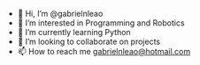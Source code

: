 - 👋 Hi, I’m @gabrielnleao
- 👀 I’m interested in Programming and Robotics
- 🌱 I’m currently learning Python
- 💞️ I’m looking to collaborate on projects
- 📫 How to reach me gabrielnleao@hotmail.com

<!---
gabrielnleao/gabrielnleao is a ✨ special ✨ repository because its `README.md` (this file) appears on your GitHub profile.
You can click the Preview link to take a look at your changes.
--->
